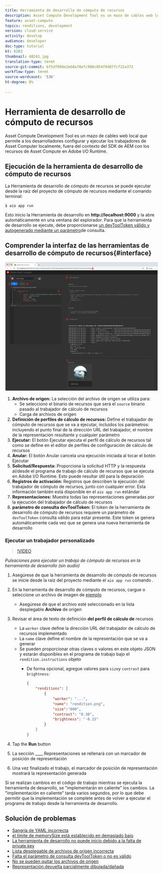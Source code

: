 ```yaml
---
title: Herramienta de desarrollo de cómputo de recursos
description: Asset Compute Development Tool es un mazo de cables web local que permite a los desarrolladores configurar y ejecutar los trabajadores de Asset Computer localmente, fuera del contexto del SDK de AEM con los recursos de Asset Compute en Adobe I/O Runtime.
feature: asset-compute
topics: renditions, development
version: cloud-service
activity: develop
audience: developer
doc-type: tutorial
kt: 6283
thumbnail: 40241.jpg
translation-type: tm+mt
source-git-commit: 6f5df098e2e68a78efc908c054f9d07fcf22a372
workflow-type: tm+mt
source-wordcount: '536'
ht-degree: 0%

---
```



# Herramienta de desarrollo de cómputo de recursos

Asset Compute Development Tool es un mazo de cables web local que permite a los desarrolladores configurar y ejecutar los trabajadores de Asset Computer localmente, fuera del contexto del SDK de AEM con los recursos de Asset Compute en Adobe I/O Runtime.

## Ejecución de la herramienta de desarrollo de cómputo de recursos

La Herramienta de desarrollo de cómputo de recursos se puede ejecutar desde la raíz del proyecto de cómputo de recursos mediante el comando terminal:

```
$ aio app run
```

Esto inicio la Herramienta de desarrollo en __http://localhost:9000__ y la abre automáticamente en una ventana del explorador. Para que la herramienta de desarrollo se ejecute, debe proporcionarse [un devToolToken válido y autogenerado mediante un parámetro](#troubleshooting__devtooltoken)de consulta.

## Comprender la interfaz de las herramientas de desarrollo de cómputo de recursos{#interface}

![Herramienta de desarrollo de cómputo de recursos](./assets/development-tool/asset-compute-dev-tool.png)

1. __Archivo de origen:__ La selección del archivo de origen se utiliza para:
   + Se seleccionó el binario de recursos que será el `source` binario pasado al trabajador de cálculo de recursos
   + Carga de archivos de origen
1. __Definición de perfiles de cálculo de recursos:__ Define el trabajador de cómputo de recursos que se va a ejecutar, incluidos los parámetros: incluyendo el punto final de la dirección URL del trabajador, el nombre de la representación resultante y cualquier parámetro
1. __Ejecutar:__ El botón Ejecutar ejecuta el perfil de cálculo de recursos tal como se define en el editor de perfiles de configuración de cálculo de recursos
1. __Anular:__ El botón Anular cancela una ejecución iniciada al tocar el botón Ejecutar
1. __Solicitud/Respuesta:__ Proporciona la solicitud HTTP y la respuesta al/desde el programa de trabajo de cálculo de recursos que se ejecuta en Adobe I/O Runtime. Esto puede resultar útil para la depuración
1. __Registros de activación:__ Registros que describen la ejecución del trabajador de cómputo de recursos, junto con cualquier error. Esta información también está disponible en el `aio app run` estándar
1. __Representaciones:__ Muestra todas las representaciones generadas por la ejecución del trabajador de cálculo de recursos
1. __parámetro de consulta devToolToken:__ El token de la herramienta de desarrollo de cómputo de recursos requiere un parámetro de `devToolToken` consulta válido para estar presente. Este token se genera automáticamente cada vez que se genera una nueva herramienta de desarrollo

### Ejecutar un trabajador personalizado

>[!VIDEO](https://video.tv.adobe.com/v/40241?quality=12&learn=on)

_Pulsaciones para ejecutar un trabajo de cómputo de recursos en la herramienta de desarrollo (sin audio)_

1. Asegúrese de que la herramienta de desarrollo de cómputo de recursos se inicie desde la raíz del proyecto mediante el `aio app run` comando .
1. En la herramienta de desarrollo de cómputo de recursos, cargue o seleccione un archivo de imagen de [ejemplo](../assets/samples/sample-file.jpg)
   + Asegúrese de que el archivo esté seleccionado en la lista desplegable __Archivo__ de origen
1. Revisar el área de texto de definición __del perfil de cálculo de__ recursos
   + La `worker` clave define la dirección URL del trabajador de cálculo de recursos implementado
   + La `name` clave define el nombre de la representación que se va a generar
   + Se pueden proporcionar otras claves o valores en este objeto JSON y estarán disponibles en el programa de trabajo bajo el `rendition.instructions` objeto
      + De forma opcional, agregue valores para `size`y `contrast` para `brightness`:

         ```json
         {
             "renditions": [
                 {
                     "worker": "...",
                     "name": "rendition.png",
                     "size":"800",
                     "contrast": "0.30",
                     "brightness": "-0.15"
                 }
             ]
         }
         ```

1. Tap the __Run__ button
1. La sección ____ Representaciones se rellenará con un marcador de posición de representación
1. Una vez finalizado el trabajo, el marcador de posición de representación mostrará la representación generada

Si se realizan cambios en el código de trabajo mientras se ejecuta la herramienta de desarrollo, se &quot;implementarán en caliente&quot; los cambios. La &quot;implementación en caliente&quot; tarda varios segundos, por lo que debe permitir que la implementación se complete antes de volver a ejecutar el programa de trabajo desde la herramienta de desarrollo.

## Solución de problemas

+ [Sangría de YAML incorrecta](../troubleshooting.md#incorrect-yaml-indentation)
+ [el límite de memorySize está establecido en demasiado bajo](../troubleshooting.md#memorysize-limit-is-set-too-low)
+ [La herramienta de desarrollo no puede inicio debido a la falta de private.key](../troubleshooting.md#missing-private-key)
+ [Lista desplegable de archivos de origen incorrecta](../troubleshooting.md#source-files-dropdown-incorrect)
+ [Falta el parámetro de consulta devToolToken o no es válido](../troubleshooting.md#missing-or-invalid-devtooltoken-query-parameter)
+ [No se pueden quitar los archivos de origen](../troubleshooting.md#unable-to-remove-source-files)
+ [Representación devuelta parcialmente dibujada/dañada](../troubleshooting.md#rendition-returned-partially-drawn-or-corrupt)
